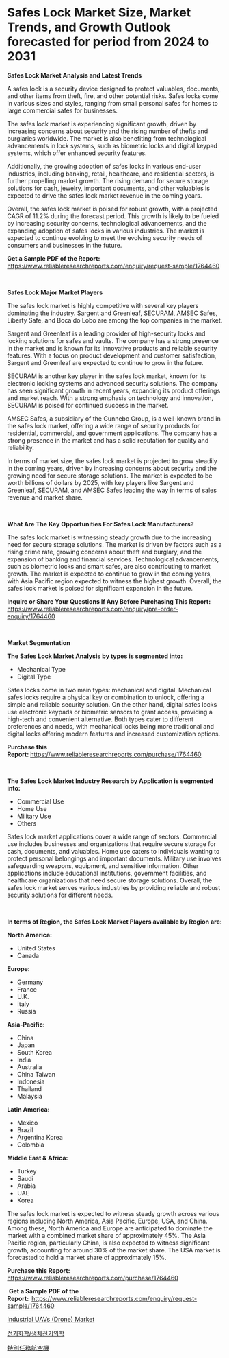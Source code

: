 <p><h1>Safes Lock Market Size, Market Trends, and Growth Outlook forecasted for period from 2024 to 2031</h1></p><p><strong>Safes Lock Market Analysis and Latest Trends</strong></p>
<p><p>A safes lock is a security device designed to protect valuables, documents, and other items from theft, fire, and other potential risks. Safes locks come in various sizes and styles, ranging from small personal safes for homes to large commercial safes for businesses.</p><p>The safes lock market is experiencing significant growth, driven by increasing concerns about security and the rising number of thefts and burglaries worldwide. The market is also benefiting from technological advancements in lock systems, such as biometric locks and digital keypad systems, which offer enhanced security features.</p><p>Additionally, the growing adoption of safes locks in various end-user industries, including banking, retail, healthcare, and residential sectors, is further propelling market growth. The rising demand for secure storage solutions for cash, jewelry, important documents, and other valuables is expected to drive the safes lock market revenue in the coming years.</p><p>Overall, the safes lock market is poised for robust growth, with a projected CAGR of 11.2% during the forecast period. This growth is likely to be fueled by increasing security concerns, technological advancements, and the expanding adoption of safes locks in various industries. The market is expected to continue evolving to meet the evolving security needs of consumers and businesses in the future.</p></p>
<p><strong>Get a Sample PDF of the Report:&nbsp;</strong> <a href="https://www.reliableresearchreports.com/enquiry/request-sample/1764460">https://www.reliableresearchreports.com/enquiry/request-sample/1764460</a></p>
<p>&nbsp;</p>
<p><strong>Safes Lock Major Market Players</strong></p>
<p><p>The safes lock market is highly competitive with several key players dominating the industry. Sargent and Greenleaf, SECURAM, AMSEC Safes, Liberty Safe, and Boca do Lobo are among the top companies in the market.</p><p>Sargent and Greenleaf is a leading provider of high-security locks and locking solutions for safes and vaults. The company has a strong presence in the market and is known for its innovative products and reliable security features. With a focus on product development and customer satisfaction, Sargent and Greenleaf are expected to continue to grow in the future.</p><p>SECURAM is another key player in the safes lock market, known for its electronic locking systems and advanced security solutions. The company has seen significant growth in recent years, expanding its product offerings and market reach. With a strong emphasis on technology and innovation, SECURAM is poised for continued success in the market.</p><p>AMSEC Safes, a subsidiary of the Gunnebo Group, is a well-known brand in the safes lock market, offering a wide range of security products for residential, commercial, and government applications. The company has a strong presence in the market and has a solid reputation for quality and reliability.</p><p>In terms of market size, the safes lock market is projected to grow steadily in the coming years, driven by increasing concerns about security and the growing need for secure storage solutions. The market is expected to be worth billions of dollars by 2025, with key players like Sargent and Greenleaf, SECURAM, and AMSEC Safes leading the way in terms of sales revenue and market share.</p></p>
<p>&nbsp;</p>
<p><strong>What Are The Key Opportunities For Safes Lock Manufacturers?</strong></p>
<p><p>The safes lock market is witnessing steady growth due to the increasing need for secure storage solutions. The market is driven by factors such as a rising crime rate, growing concerns about theft and burglary, and the expansion of banking and financial services. Technological advancements, such as biometric locks and smart safes, are also contributing to market growth. The market is expected to continue to grow in the coming years, with Asia Pacific region expected to witness the highest growth. Overall, the safes lock market is poised for significant expansion in the future.</p></p>
<p><strong>Inquire or Share Your Questions If Any Before Purchasing This Report:</strong> <a href="https://www.reliableresearchreports.com/enquiry/pre-order-enquiry/1764460">https://www.reliableresearchreports.com/enquiry/pre-order-enquiry/1764460</a></p>
<p>&nbsp;</p>
<p><strong>Market Segmentation</strong></p>
<p><strong>The Safes Lock Market Analysis by types is segmented into:</strong></p>
<p><ul><li>Mechanical Type</li><li>Digital Type</li></ul></p>
<p><p>Safes locks come in two main types: mechanical and digital. Mechanical safes locks require a physical key or combination to unlock, offering a simple and reliable security solution. On the other hand, digital safes locks use electronic keypads or biometric sensors to grant access, providing a high-tech and convenient alternative. Both types cater to different preferences and needs, with mechanical locks being more traditional and digital locks offering modern features and increased customization options.</p></p>
<p><strong>Purchase this Report:&nbsp;</strong><a href="https://www.reliableresearchreports.com/purchase/1764460">https://www.reliableresearchreports.com/purchase/1764460</a></p>
<p>&nbsp;</p>
<p><strong>The Safes Lock Market Industry Research by Application is segmented into:</strong></p>
<p><ul><li>Commercial Use</li><li>Home Use</li><li>Military Use</li><li>Others</li></ul></p>
<p><p>Safes lock market applications cover a wide range of sectors. Commercial use includes businesses and organizations that require secure storage for cash, documents, and valuables. Home use caters to individuals wanting to protect personal belongings and important documents. Military use involves safeguarding weapons, equipment, and sensitive information. Other applications include educational institutions, government facilities, and healthcare organizations that need secure storage solutions. Overall, the safes lock market serves various industries by providing reliable and robust security solutions for different needs.</p></p>
<p>&nbsp;</p>
<p><strong>In terms of Region, the Safes Lock Market Players available by Region are:</strong></p>
<p>
    <p> <strong> North America: </strong>
        <ul>
            <li>United States</li>
            <li>Canada</li>
        </ul>
        </p> 
    <p> <strong> Europe: </strong>
        <ul>
            <li>Germany</li>
            <li>France</li>
            <li>U.K.</li>
            <li>Italy</li>
            <li>Russia</li>
        </ul>
        </p> 
    <p> <strong> Asia-Pacific: </strong>
        <ul>
            <li>China</li>
            <li>Japan</li>
            <li>South Korea</li>
            <li>India</li>
            <li>Australia</li>
            <li>China Taiwan</li>
            <li>Indonesia</li>
            <li>Thailand</li>
            <li>Malaysia</li>
        </ul>
        </p> 
    <p> <strong> Latin America: </strong>
        <ul>
            <li>Mexico</li>
            <li>Brazil</li>
            <li>Argentina Korea</li>
            <li>Colombia</li>
        </ul>
        </p> 
    <p> <strong> Middle East & Africa: </strong>
        <ul>
            <li>Turkey</li>
            <li>Saudi</li>
            <li>Arabia</li>
            <li>UAE</li>
            <li>Korea</li>
        </ul>
    </p>
    </p>
<p><p>The safes lock market is expected to witness steady growth across various regions including North America, Asia Pacific, Europe, USA, and China. Among these, North America and Europe are anticipated to dominate the market with a combined market share of approximately 45%. The Asia Pacific region, particularly China, is also expected to witness significant growth, accounting for around 30% of the market share. The USA market is forecasted to hold a market share of approximately 15%.</p></p>
<p><strong>Purchase this Report: </strong><a href="https://www.reliableresearchreports.com/purchase/1764460">https://www.reliableresearchreports.com/purchase/1764460</a></p>
<p>&nbsp;<strong>Get a Sample PDF of the Report:&nbsp;&nbsp;</strong><a href="https://www.reliableresearchreports.com/enquiry/request-sample/1764460">https://www.reliableresearchreports.com/enquiry/request-sample/1764460</a></p>
<p><strong></strong></p>
<p><p><a href="https://forested-sushi-9b0.notion.site/Industrial-UAVs-Drone-Market-Research-Report-The-Key-To-Successful-Business-Strategy-Forecasted-f-89c8e15240d64204b867a19616c9c52e">Industrial UAVs (Drone) Market</a></p><p><a href="https://github.com/RichardLueilwitz787/Market-Research-Report-List-1/blob/main/79421515280.md">전기화학/생체전기의학</a></p><p><a href="https://github.com/JacksonWiza1924/Market-Research-Report-List-1/blob/main/66579955641.md">特別任務航空機</a></p></p>